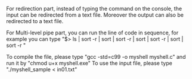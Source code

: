 For redirection part,
instead of typing the command on the console, the input can be redirected from a text file.
Moreover the  output can also be redirected to a text file. 

For Multi-level pipe part,
you can run the line of code in sequence,
for example you can type "$> ls | sort -r | sort | sort -r | sort | sort -r | sort | sort -r "

To compile the file, please type "gcc -std=c99 -o myshell myshell.c"
and run it by "chmod u+x myshell.exe"
To use the input file, please type "./myshell_sample < in01.txt"
